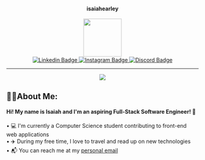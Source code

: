 <!DOCTYPE html>
<!--
**isaiahearley/isaiahearley** is a ✨ _special_ ✨ repository because its `README.md` (this file) appears on your GitHub profile.

Here are some ideas to get you started:

- 🔭 I’m currently working on ...
- 🌱 I’m currently learning ...
- 👯 I’m looking to collaborate on ...
- 🤔 I’m looking for help with ...
- 💬 Ask me about ...
- 📫 How to reach me: ...
- 😄 Pronouns: ...
- ⚡ Fun fact: ...
-->
<html>
  
  
<main>
  <!-- Intro Content -->
    <div id="header" align="center">
      <h4>isaiahearley</h4> 
      <img src="https://i.giphy.com/media/Ll22OhMLAlVDb8UQWe/giphy.webp" width="100"> 
        <div id="badges"> 
         <a href="https://www.linkedin.com/in/bsian433/">
          <img src="https://img.shields.io/badge/LinkedIn-blue" alt="Linkedin Badge">
         </a>      
         <a href="https://www.instagram.com/bsian_/">
           <img src="https://img.shields.io/badge/-Instagram-ff69b4" alt="Instagram Badge">
          </a>
         <a href="https://discord.gg/2xV8xPErST">
           <img src="https://img.shields.io/badge/-Discord-blueviolet" alt="Discord Badge">
         </a>
        </div>
    </div>
  <hr>
<!-- About Me -->
  <div class="about-img" align="center">
    <img src="https://c.tenor.com/GfSX-u7VGM4AAAAC/coding.gif" align="center"> 
  </div>
    <h2>👨‍💻About Me:</h2> 
  <h4>Hi! My name is Isaiah and I'm an aspiring Full-Stack Software Engineer! 👋</h4> 
  <p>
    • 💻 I'm currently a Computer Science student contributing to front-end web applications<br>
    • ✈️ During my free time, I love to travel and read up on new technologies<br> 
    • 📬 You can reach me at my <a href="mailto:pokes135@gmail.com">personal email</a>
  </p>
<!-- Skills -->
  
    
  </main>
  
</html>
  

  
  
  
  


